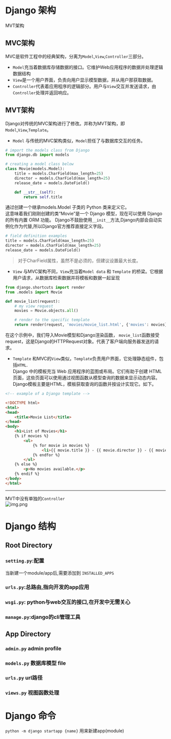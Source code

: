 ﻿# Django 架构
MVT架构
## MVC架构
MVC是软件工程中的经典架构，分离为`Model`,`View`,`Controller`三部分。
- `Model`充当着数据库存储数据的接口。它维护Web应用程序的数据并处理逻辑数据结构
- `View`是一个用户界面，负责向用户显示模型数据，并从用户那获取数据。
- `Controller`代表着应用程序的逻辑部分。用户与`View`交互并发送请求，由`Controller`处理并返回响应。

## MVT架构
Django对传统的MVC架构进行了修改。并称为MVT架构，即`Model`,`View`,`Template`。  
- `Model` 与传统的MVC架构类似，`Model`担任了与数据库交互的任务。
```python
# import the models class from Django
from django.db import models

# creating a model class below
class Movie(models.Model):
    title = models.CharField(max_length=25)
    director = models.CharField(max_length=25)
    release_date = models.DateField()

    def __str__(self):
        return self.title
```
通过创建一个继承models.Model 子类的 Python 类来定义它。  
这意味着我们刚刚创建的类“Movie”是一个 Django 模型，现在可以使用 Django 的所有内置 ORM 功能。
Django不鼓励使用`__init__`方法,Django内部会自动实例化作为代替,所以Django官方推荐直接定义字段。
```python
# field definition examples
title = models.CharField(max_length=25)
director = models.CharField(max_length=25)
release_date = models.DateField()
```
>对于CharField属性，虽然不是必须的，但建议设置最大长度。

- `View`  与MVC架构不同，`View`充当着`Model data` 和 `Template` 的桥梁。它根据用户请求，从数据库检索数据并将模板和数据一起呈现
```python
from django.shortcuts import render
from .models import Movie

def movie_list(request):
    # my view request
    movies = Movie.objects.all()

    # render to the specific template
    return render(request, 'movies/movie_list.html', {'movies': movies})
```
在这个示例中，我们导入Movie模型和Django渲染函数， `movie_list`函数接受request，这是Django的HTTPRequest对象。代表了客户端向服务器发送的请求。
- `Template` 和MVC的`View`类似，`Template`负责用户界面，它处理静态组件，包括`HTML`.  
Django 中的模板充当 Web 应用程序的蓝图或布局。它们有助于创建 HTML 页面，这些页面可以使用通过视图函数从模型查询的数据来显示动态内容。
Django模板主要是HTML，模板获取查询的函数并按设计实现它。如下。
```html
<!-- example of a Django template -->

<!DOCTYPE html>
<html>
<head>
    <title>Movie List</title>
</head>
<body>
    <h1>List of Movies</h1>
    {% if movies %}
        <ul>
            {% for movie in movies %}
                <li>{{ movie.title }} - {{ movie.director }} - {{ movie.release_date }}</li>
            {% endfor %}
        </ul>
    {% else %}
        <p>No movies available.</p>
    {% endif %}
</body>
</html>
```

---
MVT中没有单独的`Controller`  
![img.png](img/img.png)

# Django 结构

## Root Directory

### `setting.py`:配置
当新建一个module/app后,需要添加到 `INSTALLED_APPS` 
### `urls.py`:总路由,指向开发的app应用
### `wsgi.py`: python与web交互的接口,在开发中无需关心
### `manage.py`:django的cli管理工具

## App Directory
### `admin.py` admin profile
### `models.py` 数据库模型 file
### `urls.py` url路径
### `views.py` 视图函数处理


# Django 命令
`python -m django startapp {name}` 用来新建app(module)  


